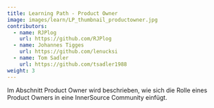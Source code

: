 ```yaml
---
title: Learning Path - Product Owner
image: images/learn/LP_thumbnail_productowner.jpg
contributors:
  - name: RJPlog
    url: https://github.com/RJPlog
  - name: Johannes Tigges
    url: https://github.com/lenucksi
  - name: Tom Sadler
    url: https://github.com/tsadler1988
weight: 3
---
```


Im Abschnitt Product Owner wird beschrieben, wie sich die Rolle eines Product Owners in eine InnerSource Community einfügt.
<!--- This file autogenerated from https://github.com/InnerSourceCommons/InnerSourceLearningPath/blob/main/scripts -->